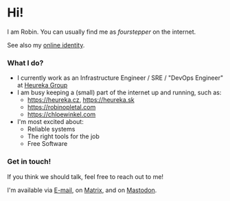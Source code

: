 # Hi!

I am Robin. You can usually find me as _fourstepper_ on the internet.

See also my [online identity](https://keyoxide.org/me%40robinopletal.com).

### What I do?

- I currently work as an Infrastructure Engineer / SRE / "DevOps Engineer" at [Heureka Group](https://heureka.group/cz-en/)
- I am busy keeping a (small) part of the internet up and running, such as:
  - https://heureka.cz, https://heureka.sk
  - https://robinopletal.com
  - https://chloewinkel.com
- I'm most excited about:
  - Reliable systems
  - The right tools for the job
  - Free Software

### Get in touch!

If you think we should talk, feel free to reach out to me!

I'm available via [E-mail](me@robinopletal.com), on [Matrix](https://matrix.to/#/@fourstepper:matrix.org), and on [Mastodon](https://mastodon.social/@fourstepper).
